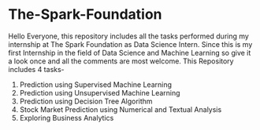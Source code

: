 # The-Spark-Foundation
Hello Everyone, this repository includes all the tasks performed during my internship at The Spark Foundation as Data Science Intern. Since this is my first Internship in the field of Data Science and Machine Learning so give it a look once and all the comments are most welcome.
This Repository includes 4 tasks-
1. Prediction using Supervised Machine Learning
2. Prediction using Unsupervised Machine Learning
3. Prediction using Decision Tree Algorithm
4. Stock Market Prediction using Numerical and Textual Analysis
5. Exploring Business Analytics
